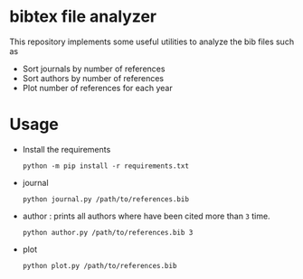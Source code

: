 # bibtex file analyzer
This repository implements some useful utilities to analyze the bib files such as 
- Sort journals by number of references
- Sort authors by number of references
- Plot number of references for each year

# Usage
- Install the requirements

      python -m pip install -r requirements.txt
- journal 
 
      python journal.py /path/to/references.bib

- author : prints all authors where have been cited more than `3` time.

      python author.py /path/to/references.bib 3

- plot

      python plot.py /path/to/references.bib 
